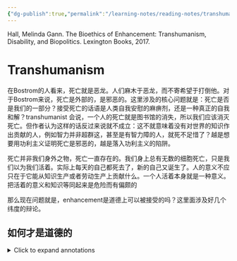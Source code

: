 ```yaml
---
{"dg-publish":true,"permalink":"/learning-notes/reading-notes/transhumanism/","title":"Transhumanism","tags":["reading-notes"],"created":"2023-12-31T10:45:11.964-05:00","updated":"2024-01-11T16:49:34.300-05:00"}
---
```



Hall, Melinda Gann. The Bioethics of Enhancement: Transhumanism, Disability, and Biopolitics. Lexington Books, 2017.

# Transhumanism

在Bostrom的人看来，死亡就是恶龙。人们麻木于恶龙，而不寄希望于打倒他。对于Bostrom来说，死亡是外部的，是邪恶的。这里涉及的核心问题就是：死亡是否是我们的一部分？接受死亡的话语是人类自我安慰的麻痹剂，还是一种真正的自我和解？transhumanist 会说，一个人的死亡就是图书馆的消失，所以我们应该消灭死亡。但作者认为这样的话反过来说就不成立：这不就意味着没有对世界的知识作出贡献的人，例如智力并非超群这，甚至是有智力障的人，就死不足惜了？越是想要用功利主义证明死亡是邪恶的，越是落入功利主义的陷阱。

死亡并非我们身外之物，死亡一直存在的。我们身上总有无数的细胞死亡，只是我们以为我们活着。实际上每天的自己都死去了，新的自己又诞生了。人的意义不应只在于它能从知识生产或者劳动生产上贡献什么。一个人活着本身就是一种意义。把活着的意义和知识等同起来是危险而有偏颇的

那么现在问题就是，enhancement是道德上可以被接受的吗？这里面涉及好几个纬度的辩论。

## 如何才是道德的




<details>
    <summary>Click to expand annotations</summary>

## Annotations  

(1/9/2024, 11:17:13 PM)

“The hero of Bostrom’s story is the one who finally hatches a plan to slay the dragon, which represents death, and succeeds. Bostrom advocates in the parable for the moral necessity of developing anti-aging technology” ([Hall, 2017, p. 1](zotero://select/library/items/8EKADAQX)) ([pdf](zotero://open-pdf/library/items/RQGII3WY?page=24&annotation=NY47AYJT)) 在Bostrom的人看来，死亡就是恶龙。人们麻木与恶龙，而不寄希望于打倒他。

~~“For Bostrom, death is not something fundamental to life or embodiment, but rather a threat which is utterly excessive and unjust.” ([Hall, 2017, p. 2](zotero://select/library/items/8EKADAQX)) ([pdf](zotero://open-pdf/library/items/RQGII3WY?page=25&annotation=GM2KI9X9)) 对于Bostrom来说，死亡是外部的，是邪恶的。这里涉及的核心问题就是：死亡是否是我们的一部分？接受死亡的话语是人类自我安慰的麻痹剂，还是一种真正的自我和解？~~

~~“From these perspectives, it appears that death is not a fixed part of life—life and death are detachable, and death is a foreign threat to life. Further, it seems, we can measure the value of human life by way of knowledge—individual human beings are valuable because they contribute knowledge to a global library.” ([Hall, 2017, p. 2](zotero://select/library/items/8EKADAQX)) ([pdf](zotero://open-pdf/library/items/RQGII3WY?page=25&annotation=2WC8VG72)) 如果把一个人的死亡比做图书馆的消失，那是不是可以说，没有对世界的知识作出贡献的人，就死不足惜呢？越是想要用功利主义证明死亡是邪恶的，越是落入功利主义的陷阱。~~

~~“Yet, death seems immanent to life—cell death occurs regularly in our bodies, and indeed we die even as we live” ([Hall, 2017, p. 2](zotero://select/library/items/8EKADAQX)) ([pdf](zotero://open-pdf/library/items/RQGII3WY?page=25&annotation=HSBIH9JB)) 然而死亡说一直存在的。我们身上总有无数的细胞死亡，只是我们以为我们活着。实际上每天的自己都死去了，新的自己又诞生了。~~

~~“the view that knowledge production is the reason human lives are valuable, or even the primary reason human lives are valuable, is at best a partial and misleading picture and, at worst, dangerous and deadly for those excluded. If one concedes that knowledge is what makes life valuable, this implies that persons whose knowledge is discounted or disqualified—people with intellectual disabilities, along with other vulnerable people around the globe—do not have lives worth living. Contesting this caricature of human life is part of the project of this book” ([Hall, 2017, p. 2](zotero://select/library/items/8EKADAQX)) ([pdf](zotero://open-pdf/library/items/RQGII3WY?page=25&annotation=I6B6IMUQ)) 人的意义不应只在于它能从知识生产或者劳动生产上贡献什么。一个人活着本身就是一种意义。把活着的意义和知识等同起来是危险而有偏颇的~~

~~“One cannot assume that enhancement is morally acceptable without, in effect, refusing to enter the debate before it begins” ([Hall, 2017, p. 3](zotero://select/library/items/8EKADAQX)) ([pdf](zotero://open-pdf/library/items/RQGII3WY?page=26&annotation=TCNU67HN))~~

“how can enhancement be morally evaluated?” ([Hall, 2017, p. 3](zotero://select/library/items/8EKADAQX)) ([pdf](zotero://open-pdf/library/items/RQGII3WY?page=26&annotation=6JBJI3DZ))

“Some philosophers use these two distinctions, between the authentic and the unauthentic and between therapy and enhancement, to maintain that only authentic or therapeutic enhancements are morally acceptable, thereby taking much of what proponents of enhancement mean when they use the word “enhancement” off the table. Others, like Harris, forego these distinctions to argue that all enhancements—globally—are not only morally acceptable but also morally obligatory” ([Hall, 2017, p. 3](zotero://select/library/items/8EKADAQX)) ([pdf](zotero://open-pdf/library/items/RQGII3WY?page=26&annotation=FVBJ4LTT)) 如果只有是否authentic，是否是therapeutic来衡量是站不住脚的，

“The moral motive for using technology to intervene in the natural lottery of life is for the sake of the goods that this will bring about . . . equality of opportunity may sometimes be one of these goods . . . saving lives or what is the same thing, postponing death, removing or preventing disability or disease or enhancing human functioning are the more obvious and usually the more pressing reasons. (2011, 147) This passage conflates “removing or preventing disability or disease” and “enhancing human functioning.” In practice, the distinction between positive and negative eugenics is just as misleading as other common divides. The commonplace view that disability is to be avoided, and to enhance means much the same thing as avoiding disability, means that a disability analysis of enhancement issues is necessary” ([Hall, 2017, p. 4](zotero://select/library/items/8EKADAQX)) ([pdf](zotero://open-pdf/library/items/RQGII3WY?page=27&annotation=X69K7CTT)) 把提高和优生等同，等于把disability直接等同于需要被消灭的东西

“If we focus on enhancement’s goals, rather than slippery distinctions, we can critically assess enhancement and avoid begging the moral question of enhancement (i.e. assuming that enhancement is good, full stop). The burden in the debate is thus shifted back to proponents of enhancement, who—as we shall discover—weave fantasies of health, ability, and the good life that are troublesome and exclusionary” ([Hall, 2017, p. 4](zotero://select/library/items/8EKADAQX)) ([pdf](zotero://open-pdf/library/items/RQGII3WY?page=27&annotation=NB7AL522)) 我们也需要从动机上去观察这种叙事——到底是谁在铸造关于健康、能力和更好的生活的神话

“it is worth noting that some more moderate philosophers play it too safe with regard to enhancement. They make proposals with which no one would disagree, such as being sure any proposed enhancement is accessible and effective and that harm to individuals is to be avoided at all costs. These qualifications do not get us any clearer on the special issues presented by the ethical question of enhancement—indeed, they sound like prescriptions for action for any public policy development, and they are subject to the same roadblocks” ([Hall, 2017, p. 5](zotero://select/library/items/8EKADAQX)) ([pdf](zotero://open-pdf/library/items/RQGII3WY?page=28&annotation=IFQTAH5G)) 只是说这些设施是免费的，fully accessible的，并不会变成一个免死金牌。它只是逃避了关于enhancement很本质的问题，而且是一个过于理想化的想象。

“Bioethicists discuss everything from the body-contouring effects of liposuction to scientific research aimed at discovering ways to counteract the aging process in cells. But, emerging technologies, including genetic screening and editing procedures such as CRISPR, capture center stage.2 Nootropic drugs (cognitive enhancers like modafinil), also receive high levels of attention (Battleday and Brem 2015). So, what is uniquely at stake in contemporary discussions is the acceptability of heritable medical interventions, with special attention to the mind” ([Hall, 2017, p. 5](zotero://select/library/items/8EKADAQX)) ([pdf](zotero://open-pdf/library/items/RQGII3WY?page=28&annotation=BRZETM9R)) 现代医学的很多技术都是用来对抗细胞和身体的老化和dysfunction的，但是最核心的辩论是在那些可以被遗传的改造上，例如CRISPR技术。

“those who are pro-enhancement. This group is typically referred to as “bio-libertarian” and overlaps significantly with thinkers who consider themselves transhumanists, or at least fellow travelers. Bio-conservatives and bio-libertarians are treated, by those both inside and outside of the debate, as if they were in deep disagreement” ([Hall, 2017, p. 5](zotero://select/library/items/8EKADAQX)) ([pdf](zotero://open-pdf/library/items/RQGII3WY?page=28&annotation=6LRV6JNC))

“Ramsey worried that we sought to produce a man-God hybrid by genetic means who would destroy “the sanctity of the individual” (146).” ([Hall, 2017, p. 6](zotero://select/library/items/8EKADAQX)) ([pdf](zotero://open-pdf/library/items/RQGII3WY?page=29&annotation=QB8YYNDZ)) 保守派的重要思想来源于一些神学的部分——我们是否会造出一个新的神出来

“thinkers like Jürgen Habermas and Michael Sandel enjoin us to protect the boundaries of human nature, along with human dignity, from interference and temptation. Tied to this are Sandel’s appeals, which echo Kass’s work, to human wisdom and appropriate humility. Resonating among bio-conservatives is a commonplace claim originally made by Ramsey: “Men ought not to play God before they learn to be men, and after they have learned to be men they will not play God” (1970, 137” ([Hall, 2017, p. 6](zotero://select/library/items/8EKADAQX)) ([pdf](zotero://open-pdf/library/items/RQGII3WY?page=29&annotation=MAYJ8FGR))

“The “playing God” objection is curious because it assumes that technology can give us such total control that we might as well call ourselves God. This is chimerical. But, more curious still is the fact that transhumanists also embrace a portrait of technology that implies God-like control, a move which mystifies and elevates technology (Bostrom 2003)” ([Hall, 2017, p. 6](zotero://select/library/items/8EKADAQX)) ([pdf](zotero://open-pdf/library/items/RQGII3WY?page=29&annotation=T7AHYZXZ)) 保守派和激进派都同意这种“科技造神”的想象

“Outsized belief in the power of technology over human life, as if it were a foreign invader, is shared by proponents and opponents of enhancement technologies alike” ([Hall, 2017, p. 6](zotero://select/library/items/8EKADAQX)) ([pdf](zotero://open-pdf/library/items/RQGII3WY?page=29&annotation=SFPVWAB6))

“Beyond the mystification and elevation of technology to a God-like role, otherwise-opposed bioethicists agree on the importance of authenticity, the uniqueness of human beings, and the importance of equal opportunity. This overlap is significant.3” ([Hall, 2017, p. 6](zotero://select/library/items/8EKADAQX)) ([pdf](zotero://open-pdf/library/items/RQGII3WY?page=29&annotation=2GVBGL9V)) 实际上保守派和激进派都会强调平等和人类的独特性，但是他们一个是靠拒绝改造实现，一个是靠人人都改造来实现。

“First, authenticity;” ([Hall, 2017, p. 6](zotero://select/library/items/8EKADAQX)) ([pdf](zotero://open-pdf/library/items/RQGII3WY?page=29&annotation=R4TJYRCG))

“Thinking back to Bostrom’s parable, consider that he poses death as an obstacle to loving human relationships. Death is an interruption which dissolves communities—so enhancement strategies which subvert death can enhance human communities and our authentic selves in turn” ([Hall, 2017, p. 7](zotero://select/library/items/8EKADAQX)) ([pdf](zotero://open-pdf/library/items/RQGII3WY?page=30&annotation=TX7MNBEW))

“Second, both sides of the debate claim that the human being is uniquely placed among the things in the natural world.” ([Hall, 2017, p. 7](zotero://select/library/items/8EKADAQX)) ([pdf](zotero://open-pdf/library/items/RQGII3WY?page=30&annotation=YMZQQ5LG))

“Yet Bostrom and transhumanist Anders Sandberg argue that paying attention to human wisdom (as the bio-conservative desires) requires taking enhancement seriously because humans are uniquely situated to draw lessons from history and evolution (Bostrom 2004; Bostrom and Sandberg 2011).” ([Hall, 2017, p. 7](zotero://select/library/items/8EKADAQX)) ([pdf](zotero://open-pdf/library/items/RQGII3WY?page=30&annotation=C8TDA6DG))

“Another touchstone in this debate is equality of opportunity, which is called upon to both justify and object to interventionist medical and technological enhancement strategies.” ([Hall, 2017, p. 7](zotero://select/library/items/8EKADAQX)) ([pdf](zotero://open-pdf/library/items/RQGII3WY?page=30&annotation=8MPK3BNP))

“They claim that the arena of justice is, in effect, a phenomenon of slow “colonization” of circumstances once left to chance (82–84). On this view, intervention is only ethically justified when we have control over (have colonized) circumstances, but that realm grows along with new technologies and scientific understanding. This is a technological imperative. That is, as technology becomes available that can be used to intervene upon the human body, one should use it. Buchanan et al. justify this imperative via the concept of equal opportunity” ([Hall, 2017, p. 7](zotero://select/library/items/8EKADAQX)) ([pdf](zotero://open-pdf/library/items/RQGII3WY?page=30&annotation=RYW4VIGZ))

“Peter Singer invokes equal opportunity to discuss possible negative effects of enhancement, specifically genetic interventions. He claims that genetic intervention would work against equal opportunity unless it is regulated (2011). This is because of its potential, in a global marketplace, to be used only by already-advantaged persons with ready access to wealth” ([Hall, 2017, p. 8](zotero://select/library/items/8EKADAQX)) ([pdf](zotero://open-pdf/library/items/RQGII3WY?page=31&annotation=AD7VKN84)) 一开始有钱的人自然是更容易获得这些access，就像万神殿里最开始能获得上传的都是富家子弟。

“some have argued that cloning is an affront to human dignity, because it inhibits a kind of right to be an individual. But, arguments of this kind elevate the importance of replicated DNA material to the level of identity.” ([Hall, 2017, p. 8](zotero://select/library/items/8EKADAQX)) ([pdf](zotero://open-pdf/library/items/RQGII3WY?page=31&annotation=F3CUXTDL)) DNA不等同于一个人的identity，但这个事情在Caspian 和Stephen的关系中就很有意思。Caspian虽然是Stephen的克隆，但是他的人生却和Stephen大相径庭。

“argue that cloning is a technological innovation of key importance for future change engages the body as a site of political problemsolving” ([Hall, 2017, p. 8](zotero://select/library/items/8EKADAQX)) ([pdf](zotero://open-pdf/library/items/RQGII3WY?page=31&annotation=UN3V94CK)) 把所有问题的希望寄托在克隆身上，似乎也是把身体看作一个可以轻松解决政治问题解决的场域。

“advocates of the use of cloning technology strictly separate reproduction via cloning from typical reproduction, which also signals a kind of misunderstanding—reproduction, as Derrida contends, is always a matter of repetition, and cloning will always involve novel elements (146–148).” ([Hall, 2017, p. 8](zotero://select/library/items/8EKADAQX)) ([pdf](zotero://open-pdf/library/items/RQGII3WY?page=31&annotation=HNPKZRBX)) 生育包含复制，而克隆也往往包含新生。

([Hall, 2017, p. 9](zotero://select/library/items/8EKADAQX)) 在克隆的讨论中基因决定论是兵家必争之地，也是很多对于克隆的反对者会提出的质疑。主要的分论点是以下几点：  
1\. 基因改造会限制人类的自由  
2\. 孩子不再是礼物而是产品  
3\. 才能和天赋不再是他本人应得的  
4\. 克隆人的独特性是被侵犯的  
然而上面的每一条都是对基因作用的夸大。

“This is because making public policy recommendations that would dedicate a vast sum of funds to create genetic enhancement technologies and make them available to the public at least approaches what Mianna Lotz refers to as “geneticism”—the privileging of genetic causes over other factors—if not a stronger variety of genetic determinism” ([Hall, 2017, p. 9](zotero://select/library/items/8EKADAQX)) ([pdf](zotero://open-pdf/library/items/RQGII3WY?page=32&annotation=8L8XQP2M)) 向政府提议把经费花在基因技术上，不管是多mild的建议，也是一种对基因决定论的支持。毕竟有这钱，为啥不花在基础建设上面？

“Genetic determinism has two inflections. The first reads as follows: if a trait is identified as genetically or biologically determined, it is unchangeable (or opportunities to alleviate it are significantly limited), and responsibility for the issue falls to the individual rather than political or social institutions (Haslam 2011, 819; Lewontin 1992, 23, 36–37; Nelkin and Lindee 1995, 16, 18, 93). Consider the case of allergies or genetic predispositions to certain sensitivities that would rule out a person working in certain environments. Rather than ensuring safe working conditions in a workplace, the employer has recourse to require a person to disclose any sensitivities and then can declare the worker not fit for the workplace (as opposed to the workplace being unfit for workers) (Nelkin and Lindee 1995, 161).” ([Hall, 2017, p. 9](zotero://select/library/items/8EKADAQX)) ([pdf](zotero://open-pdf/library/items/RQGII3WY?page=32&annotation=3RKHRZYB)) 基因决定论会首先认为基因是固化的，并在这个基础上认为个人的特质无法符合社会工厂的规范也是个人的原因，而非工作环境应该提供的合理便利。

“The second inflection suggests that if a trait is genetically determined it is changeable, but only through technology or genetic interventions (Nelkin and Lindee 1995, 101). In a genetic reduction, a genetic problem requires a genetic or technological—rather than a social or political—solution.” ([Hall, 2017, p. 9](zotero://select/library/items/8EKADAQX)) ([pdf](zotero://open-pdf/library/items/RQGII3WY?page=32&annotation=GTD5NDY4)) 基因决定论如果认为基因可以被后天改变，那么改变的手段也往往不是社会或者人为的认知，而是得通过科技手段。

“Transhumanists who work in the genetic mode render the body, taken as a bundle of genes, the primary site of human (and therefore, social and political) improvement while at the same time taking for granted that technological interventions on the body, especially genetic interventions, have the power to “enhance” (as Singer does, above). This disregards political and social responsibility for quality of life.” ([Hall, 2017, p. 10](zotero://select/library/items/8EKADAQX)) ([pdf](zotero://open-pdf/library/items/RQGII3WY?page=33&annotation=2XNEFXD5)) 过分依赖于科技来enhance人类，忽略了政治和社会对于提高人类生活质量的责任。  
毕竟科技的口号永远是： make the world a better place. 科技的这种中立属性以及它立竿见影的便利程度，可以让人忘却它背后的成本和代价。它干净的外壳和机械的构成背后的权力结构和劳工关系是可以被忽略的。

“diametrically opposed positions in bioethical debates over enhancement actually share fundamental presuppositions.” ([Hall, 2017, p. 10](zotero://select/library/items/8EKADAQX)) ([pdf](zotero://open-pdf/library/items/RQGII3WY?page=33&annotation=AMMZZPGH)) 保守派和激进派虽然看上去水火不容，但是实际上他们共享很多本质的前提，例如基因决定论、例如科技造神论等。大家忙于争吵这些前提下的延伸，却没有人质疑这些大前提是否是伪命题。

“Take the pressure to be tall and deliberation regarding the use and distribution of the human growth hormone to the end of tallness (see Daniel Brock and Eric Juengst in Parens 1998; Buchanan et al. 2000, 115–119). The example is usually posed as a problem among young boys. Use of this example to discuss possible enhancements obfuscates and trivializes the bodily stigma and pressure to conform felt by those whose bodies have been raced, sexed, and disabled.” ([Hall, 2017, p. 10](zotero://select/library/items/8EKADAQX)) ([pdf](zotero://open-pdf/library/items/RQGII3WY?page=33&annotation=NTMMJ4WN)) 不能简单地把身高和残障的问题做一个类比，因为这是在把残障和种族的体验trivialized成身高这样的面子问题。残障人和种族是在面对很现实的生存问题和系统性经济压迫。

“the motive to enhance is often characterized by many male bioethicists as an issue of competition, which is already obvious from worries over fair play” ([Hall, 2017, p. 10](zotero://select/library/items/8EKADAQX)) ([pdf](zotero://open-pdf/library/items/RQGII3WY?page=33&annotation=S94NXN6Y)) enhancement的问题也不仅仅是关于竞争的问题。

“What future do transhumanists hope to bring about through enhancement technologies?” ([Hall, 2017, p. 10](zotero://select/library/items/8EKADAQX)) ([pdf](zotero://open-pdf/library/items/RQGII3WY?page=33&annotation=PDGCUBLI))

“Instead of turning away from technology or indulging in “technophobia,” (the mistake of bio-luddites) transhumanists believe that new technologies in the fields of genetics, robotics, information, and nanotechnology—should be welcomed as potentially improving human life, although they are risky (ibid., see also Garreau 2005, 115; Rubin 2008, 137).” ([Hall, 2017, p. 11](zotero://select/library/items/8EKADAQX)) ([pdf](zotero://open-pdf/library/items/RQGII3WY?page=34&annotation=2JBDJT98)) 这是transhumanist的理念——拥抱技术作为一种可以重新定义和设计人类的工具。

“Transhumanist promote the investment of time and research into technology to improve cognition, anti-aging techniques, reproductive technology, and life suspension techniques such as cryogenics—all of which are cited by the Declaration—in order to understand both their risks and possibilities. Ultimately, what individuals stand to gain, according to transhumanists, is the “use of technology to extend their mental and physical (including reproductive) capacities and to improve their control over their own lives” (Bostrom 2005b, Appendix). In sum, the Declaration claims that transhumanists “seek personal growth beyond our current biological limitations”” ([Hall, 2017, p. 11](zotero://select/library/items/8EKADAQX)) ([pdf](zotero://open-pdf/library/items/RQGII3WY?page=34&annotation=E8E6SJXV)) Transhumanist的定义——他们都做些什么。

“Bostrom argues that science should be used to “achieve mastery over nature in order to improve the living conditions of human beings” (ibid., see also Rubin 2008, 137). In short, “rational humanism” is where transhumanism locates its heritage, adding only that the human is among those objects of nature to be conquered” ([Hall, 2017, p. 11](zotero://select/library/items/8EKADAQX)) ([pdf](zotero://open-pdf/library/items/RQGII3WY?page=34&annotation=PQRBPQIS)) Bostrom是transhumanism的代表人物，他有一种要征服自然的态度。

“the reshaping of the human being would be directed toward improvement in terms of capabilities,” ([Hall, 2017, p. 11](zotero://select/library/items/8EKADAQX)) ([pdf](zotero://open-pdf/library/items/RQGII3WY?page=34&annotation=Q7NQ6QFF)) transhumanism会着眼于最大化“可能性”和“能力范围”。capability不只是ability，还是capable，也就是你有资格可以做这个事情。

“Transhumanism’s hoped-for, reshaped human being is often referred to as the posthuman.” ([Hall, 2017, p. 11](zotero://select/library/items/8EKADAQX)) ([pdf](zotero://open-pdf/library/items/RQGII3WY?page=34&annotation=W9BG2TVQ)) 原来transhumanism的终极对象就是posthuman！我醉了！突然觉得后人类很有问题啊怎么那么多艺术家在搞后人类捏！美其名曰去人类中心主义，但transhumanism难道不是最人类中心的事情吗？

“Posthumans could be completely synthetic artificial intelligences, or they could be enhanced uploads . . . or they could be the result of making many smaller but cumulatively profound augmentations to a biological human” ([Hall, 2017, p. 11](zotero://select/library/items/8EKADAQX)) ([pdf](zotero://open-pdf/library/items/RQGII3WY?page=34&annotation=9DJ3W8S6)) 天呐，所以万神殿处理的其实就是后人类的事情。所有的UI都是后人类，AI也可以是后人类，CI也是后人类。

“To be posthuman, according to transhumanists, is to inhabit a state generally considered not only a departure from what are commonly considered human qualities but also radically better than, or transcendent of, humanity as we know it” ([Hall, 2017, p. 11](zotero://select/library/items/8EKADAQX)) ([pdf](zotero://open-pdf/library/items/RQGII3WY?page=34&annotation=6UF74LZG)) 成为后人类，基本上可以说是摒弃人类的身体。

“One may thus argue, along with Donna Haraway, that we are already posthuman. But, here I am concerned with investigating the transhumanist promotion of a specific, hoped-for, future posthuman, believed by transhumanists to be so increased in capacities that it would be difficult to assign the word “human” to this being.” ([Hall, 2017, p. 12](zotero://select/library/items/8EKADAQX)) ([pdf](zotero://open-pdf/library/items/RQGII3WY?page=35&annotation=I5JC9Y6L)) 并不是后人类就是绝对的需要地址的，而是一种统一化的想象是贫瘠而危险的。

“There are a variety of senses of posthumanism. Transhumanism’s sense of the posthuman is not the only contemporary meaning of the term, and distinguishing among various meanings of posthumanism will help illuminate transhumanism’s usage.” ([Hall, 2017, p. 12](zotero://select/library/items/8EKADAQX)) ([pdf](zotero://open-pdf/library/items/RQGII3WY?page=35&annotation=DJQQUZG7)) 哦，所以其实后人类不等同于transhuman，但是transhuman是后人类的一种。

“Transhumanism’s posthuman is not equivalent, for instance, to the concept of posthuman used in critical animal studies to challenge philosophical investments in or the moral relevance of traditional species boundaries.” ([Hall, 2017, p. 12](zotero://select/library/items/8EKADAQX)) ([pdf](zotero://open-pdf/library/items/RQGII3WY?page=35&annotation=RRBE8F37))

“Wolfe draws this line precisely because he recognizes the humanism that Bostrom identifies as the “roots” of transhumanism, a sense of “posthumanism [that] derives directly from ideals of human perfectibility, rationality, and agency” (Wolfe 2009, xiii). Wolfe uses his own posthumanist critique to target these ideals, and to show that the positive “aspirations” of humanism are “undercut by the philosophical and ethical frameworks used to conceptualise them” (xvi). Among these aspirations are better treatment of nonhuman animals and persons with disabilities that the confining “normative subjectivity” of humanism prevents (xvi–xvii). Wolfe compares posthumanism to transhumanism in this way: “posthumanism in my sense isn’t posthuman at all—in the sense of being ‘after’ our embodiment has been transcended—but is only posthumanist, in the sense that it opposes the fantasies of disembodiment and autonomy, inherited from humanism itself . . .” (xv). In contrast, Bostrom’s vision of the posthuman is a realization of the fantasies of disembodiment and autonomy and so supports, rather than questions, normative subjectivity.” ([Hall, 2017, p. 12](zotero://select/library/items/8EKADAQX)) ([pdf](zotero://open-pdf/library/items/RQGII3WY?page=35&annotation=X3PC97I4)) 对于Wolfe来说，后人类并不是关于摒弃肉身。他更相信“后人文”主义，也就是摒弃人类中心的视点。这样看来，transhumanism和posthuman其实是大相径庭的。一个是对于人类中文和去具身的高度实现，并且reinforce某种主流话语；另一个则是拥抱不同的生物和种族，拥抱多样性和去中心的叙事。

“the soul is the “prison of the body” (Foucault 1979, 30).” ([Hall, 2017, p. 13](zotero://select/library/items/8EKADAQX)) ([pdf](zotero://open-pdf/library/items/RQGII3WY?page=36&annotation=5WYGTVNU))

“Foucault theorized that evolving concepts of the human structure acceptance and rejection of particular bodies, and contribute to suspect normalization practices. Meanwhile, transhumanist thinking serves to further buttress notions of abnormality that are in turn used to exclude certain bodies from political and social privileges” ([Hall, 2017, p. 13](zotero://select/library/items/8EKADAQX)) ([pdf](zotero://open-pdf/library/items/RQGII3WY?page=36&annotation=VVYB4TJN)) transhumanism与福科背道而驰

“transhumanism is not identical with the ironic cyborg utopia first imagined by Donna Haraway in 1985” ([Hall, 2017, p. 13](zotero://select/library/items/8EKADAQX)) ([pdf](zotero://open-pdf/library/items/RQGII3WY?page=36&annotation=VSH8Z5D6))

“Wolfe identifies Haraway’s legacy as the “cyborg” strand of posthumanism and claims that although transhumanism takes cues from her work, it does not much resemble the spirit of Haraway’s attempted intervention (2009, xiii). Transhumanism looks forward to a time when posthumans arrive, but Haraway’s work argues that distinctions which uphold the figure of the human as autonomous, whole, and rational are already broken down and inapplicable.4” ([Hall, 2017, p. 13](zotero://select/library/items/8EKADAQX)) ([pdf](zotero://open-pdf/library/items/RQGII3WY?page=36&annotation=4W7D5X7G)) donna haraway想象的后人类和transhumanism想象的后人类不一样，trans humanist, imagine post human as a God to come, like Stephen Holstrom, yet Harraway believes that this kind of distinction between Posthuman and human has already been dissolved.

“He lays out the case for posthumanism in the transhumanist sense of having “vastly greater capacities than present human beings have,” and marks nature as a work-in-progress (619). He denies that transhumanism entails technological optimism; he takes risk seriously and knows that technology can be misused. Bostrom has referred to this kind of optimism as the “Panglossian view,” which he uses to refer to the mistaken idea that progress will reliably continue apace as it has in the past (2004” ([Hall, 2017, p. 13](zotero://select/library/items/8EKADAQX)) ([pdf](zotero://open-pdf/library/items/RQGII3WY?page=36&annotation=IQF9T439)) Although Bol Strom believes that post human is going to be much more powerful than us, he does not acknowledge the trans humanism is technological optimism.

“He desires the ability to protect ourselves from disease, shape our bodies freely, and the freedom offered by copying a version of our brain in silicon (621).6” ([Hall, 2017, p. 14](zotero://select/library/items/8EKADAQX)) ([pdf](zotero://open-pdf/library/items/RQGII3WY?page=37&annotation=7DZCUEZP))

“With regard to mood and energy, he cites the widely held view that “we often fail to feel as happy as we like” (ibid.). The fact that we do not always feel the best possible sensations, or feel as happy as we are in our best moments, is a problem for Bostrom on par with existential risk and death. Unfortunately, most of us are not good at recognizing these issues as problems (2005d). Finally, he claims that we have limited willpower to break habits (2009, 622).” ([Hall, 2017, p. 14](zotero://select/library/items/8EKADAQX)) ([pdf](zotero://open-pdf/library/items/RQGII3WY?page=37&annotation=9NHU38G3))

“For him, we can begin to value posthuman existence even from a limited capacity to understand it and on the basis of currently held values (ibid.). This implies that we need not choose the posthuman over human life, but some of our ideals are currently not accessible to us. Therefore, transhumanism, in its pursuit of the posthuman, would allow us to “explore hitherto inaccessible realms of value” (623)” ([Hall, 2017, p. 15](zotero://select/library/items/8EKADAQX)) ([pdf](zotero://open-pdf/library/items/RQGII3WY?page=38&annotation=6JTFAI8Z)) 后人类代表一种未知的mw hc

“in order to engage technological means to explore the posthuman realm, he sets out several objectives for policy that he sees as “basic conditions” for transhumanist goals (ibid.). These include, as a non-negotiable requirement, global security, including the avoidance of existential risk.” ([Hall, 2017, p. 15](zotero://select/library/items/8EKADAQX)) ([pdf](zotero://open-pdf/library/items/RQGII3WY?page=38&annotation=TWMSKMKI))

“he believes it would be “sub-optimal” if wide access to exploration of the posthuman were not possible.” ([Hall, 2017, p. 15](zotero://select/library/items/8EKADAQX)) ([pdf](zotero://open-pdf/library/items/RQGII3WY?page=38&annotation=ICA4YDIM)) 这措辞真是笑死我了sub-optimal!

“For him, limitations to bodily modification based on another person’s disgust “would not normally be a legitimate ground for coercive interference,” and “centrally planned efforts” for making better people are wrong (2009, 624). We should promote democracy the world over in order to aid in responsible decision-making with regard to technology. We cannot rely on “our old habits and beliefs” to make “wise choices” and should further take advantage of the insights of artificial intelligence as it surpasses human intelligence (ibid.). Additionally, transhumanists value the well-being of all sentient life, which deserves our consideration as we pursue posthumanism (a concern that becomes all the more urgent, Bostrom implies, if we are successful). Finally, Bostrom emphasizes that we must save lives, as that is of primary moral value; this includes working against involuntary death and aging. For him, as we learned at the outset of this chapter, antiaging medicine is of primary importance and cryonic suspension should be made available (ibid.)” ([Hall, 2017, p. 15](zotero://select/library/items/8EKADAQX)) ([pdf](zotero://open-pdf/library/items/RQGII3WY?page=38&annotation=AJLAN24B)) 很有趣。Bostrom就像一个满口仁义道德的大反派。虽然他们做的事情无疑会将世界推入一更更加卷的漩涡，但是他仍然会高喊民主自由的口号，倡导不要依赖旧有的习惯。but the old habit he is talking about is probably

“ultimately, Bostrom does not believe that these bad outcomes will come about as a result of the transhumanist pursuit of posthumanity: such dystopian scenarios are speculations. There is no firm ground for believing that the alleged consequences would actually happen. What relevant evidence we have, for instance regarding the treatment of children who have been conceived through the use of in vitro fertilization or embryo screening, suggests that the pessimistic prognosis is alarmist. Parents will in fact love and respect their children even when artificial means and conscious choice play a part in procreation. (2012, 108–109)” ([Hall, 2017, p. 16](zotero://select/library/items/8EKADAQX)) ([pdf](zotero://open-pdf/library/items/RQGII3WY?page=39&annotation=83MZDVZY)) 感觉这个老哥对人性有一种异常的乐观……真的不怪保守派有点alarmist，因为人真的什么都可以赶出来的啊！

“He further claims that it is possible that parents will find it easier to love children who are happy and healthy, and people with disabilities will be better off. For him, good consequences and bad are both possible, but the “potential gains are enormous . . . healthier, wittier, happier people may be able to reach new levels culturally”” ([Hall, 2017, p. 16](zotero://select/library/items/8EKADAQX)) ([pdf](zotero://open-pdf/library/items/RQGII3WY?page=39&annotation=SLVLFMZG)) 虽然这个老哥嘴上说得好听，但是实际上他还是想着人种清洗那一套！只要健全健康就会快乐，残障人可以顺便收益。实际上他还是有一套内在的“什么样的人生是更加值得过的”。

“He acknowledges, however, that the libertarian approach has drawbacks; specifically, children have important interests that must be considered. But, current measures to protect children can be extended to deal with genetic enhancement technologies and other emerging technologies. He focuses again on risk and opportunities, arguing that “we ought to outlaw genetic modifications that are intended to damage the child or limit its opportunities in life, or that are judged to be too risky” (ibid.)” ([Hall, 2017, p. 16](zotero://select/library/items/8EKADAQX)) ([pdf](zotero://open-pdf/library/items/RQGII3WY?page=39&annotation=MNIMUWLX)) 如果说他认为会限制孩子成长的modification就是糟糕的话，那他一定会觉得想要聋人小孩的父母是不可饶恕的。

“Bostrom does not want to encourage positional advantage enhancements (like height).7 Encouraged enhancements should have both significant intrinsic benefits and positive social externalities (like health) (111). Most cases are mixed, like memory and intellect, and in these cases we should weigh the externalities. If the positive externalities are high, we should encourage and subsidize this type of enhancement (depending on the political climate” ([Hall, 2017, p. 16](zotero://select/library/items/8EKADAQX)) ([pdf](zotero://open-pdf/library/items/RQGII3WY?page=39&annotation=V6AU83ZF)) 老哥的愿景很理想，但是事实上人类的欲望就是会不断滑坡的吧。人会希望更多更好，要更强的记忆里，更聪明，更高更快更强……基础总是在一步步拔高的，看看中国的教育就可以看得出来了，以前的孩子多好养活啊。

“Bostrom is thinking of cases in which inequalities are based on merit, have social benefit, or are the result of foolish decision-making (112). Bad inequality can meanwhile be counteracted with social policies like subsidies or free services; we might also consider mandating net-positive genetic enhancements that would counteract the inequality that arises from free choice (113). But, this may not be necessary; it is very possible that instead of increasing inequality, “the lot of the genetically worst-off is radically improved”” ([Hall, 2017, p. 17](zotero://select/library/items/8EKADAQX)) ([pdf](zotero://open-pdf/library/items/RQGII3WY?page=40&annotation=Y8F9FI95)) what's genetically worst-off? disability吗

“Overall, Bostrom believes a future of increased happiness is possible if only we were to invest in enhancement technologies—not only a future of new pleasure, but also an increasingly moral and politically just future (Bostrom 2008).” ([Hall, 2017, p. 17](zotero://select/library/items/8EKADAQX)) ([pdf](zotero://open-pdf/library/items/RQGII3WY?page=40&annotation=5TI64VIC))

“It seems that for transhumanists, only two reactions to technology—that is, passivity and activity—are possible. They trade in one false dilemma, that between techno-optimism and techno-pessimism, for another” ([Hall, 2017, p. 18](zotero://select/library/items/8EKADAQX)) ([pdf](zotero://open-pdf/library/items/RQGII3WY?page=41&annotation=RRI2G4H9))

“Passivity represents ignoring possible control over one’s future. From this perspective, it seems that being subject to chance is anti-human (insofar as to be human is to engage proactively with change), anti-happiness, and anti-progressive.” ([Hall, 2017, p. 18](zotero://select/library/items/8EKADAQX)) ([pdf](zotero://open-pdf/library/items/RQGII3WY?page=41&annotation=WS25CJ2D))

“characterizing worries about radical enhancement as a refusal to alleviate suffering closes off conversation prematurely; there are, as we shall see, good reasons to worry about enhancement strategies that do not involve the rejection of emerging technologies as such and have little to do with charges of bioconservatism.” ([Hall, 2017, p. 18](zotero://select/library/items/8EKADAQX)) ([pdf](zotero://open-pdf/library/items/RQGII3WY?page=41&annotation=K8KGV5YI)) 担心科技不代表就要放弃科技。这不是一个用与不用的问题，而是一个态度问题和侧重点问题。是一个叙事的问题——毕竟bio conservative和bio activist实际上是就同一个故事的前提讲出了不同的故事。

“those marked as disabled are subject to systematic exclusions on the basis of that marking, not on the basis of fundamental features of their biology that can be overcome via technology” ([Hall, 2017, p. 29](zotero://select/library/items/8EKADAQX)) ([pdf](zotero://open-pdf/library/items/RQGII3WY?page=52&annotation=AUZGJGDW))

“While disability communities are sometimes treated as political minorities, like other groups that have sought civil rights and equal treatment, it is important to avoid the ways that a pervasive “minority model” might contribute to the marginalization of persons with disabilities and positions them as a competing group that participates in policing the border between disability and ability” ([Hall, 2017, p. 29](zotero://select/library/items/8EKADAQX)) ([pdf](zotero://open-pdf/library/items/RQGII3WY?page=52&annotation=T35E5SCV)) 虽然残障人是也是一个政治群体，但是不能把它们和所有的少数群体政治混为一谈

“Power, then, is not a simple matter of a dyadic relationship between two persons, A and B, in which A is powerful and B, because she is influenced by A, experiences domination. For Foucault, power is a matter of networks of subjects and objects, is non-agential, and has both “negative” (what one might call constraining) and “positive” effects (what one might call self-expression). We build and engage our subjectivity in and through power. Specifically, as I have argued, bioethics discourse is embedded in a power regime that Foucault refers to as biopolitical” ([Hall, 2017, p. 30](zotero://select/library/items/8EKADAQX)) ([pdf](zotero://open-pdf/library/items/RQGII3WY?page=53&annotation=QWVPVVL8)) 权力不只是一个人比另一个人强——它是一张网。权力对每个人都有限制，也有提供自我表达的空间。作者的论述和福柯的权力意志很有关系。

“If we follow Foucault’s shift to discourses and institutions, we can begin to understand how people are regulated, disciplined, and produced by social forces” ([Hall, 2017, p. 30](zotero://select/library/items/8EKADAQX)) ([pdf](zotero://open-pdf/library/items/RQGII3WY?page=53&annotation=H3DXM766)) 沿着福科的关于话语和机构的讨论，我们就能发现人的身份是如何被一点一点塑造出来的

“Public executions are an early political technology, now superseded. In contrast, through surveillance—a key ingredient of biopower—everyone is given a place. All subjects are conditioned as either normal or abnormal, and slotted into various fractured spaces, including hospitals, prisons, nursing homes, and in exile.” ([Hall, 2017, p. 31](zotero://select/library/items/8EKADAQX)) ([pdf](zotero://open-pdf/library/items/RQGII3WY?page=54&annotation=38F9U5EH))

“modern systems of control combine the strategy of containing the plague with the strategy of excluding the leper” ([Hall, 2017, p. 31](zotero://select/library/items/8EKADAQX)) ([pdf](zotero://open-pdf/library/items/RQGII3WY?page=54&annotation=2NJPIMCC)) 疫情就是一场混乱和区隔的终极使用。首先人为地延长混乱，其次使用隔离区分出你我。

“Psychiatric experts are asked to be witnesses with regard to the criminal’s tendencies, providing a criminal prehistory in which characteristics are naturalized and made punishable: “After all, if he has stolen, it is basically because he is a thief” (2003a, 16).1 In this way, the abnormal subject takes root.” ([Hall, 2017, p. 31](zotero://select/library/items/8EKADAQX)) ([pdf](zotero://open-pdf/library/items/RQGII3WY?page=54&annotation=87WYGMUV)) 精神病专家在法庭里的职责感觉有点竖靶子射击的感觉。为了能够定罪找出ta人格里可以被定罪的事情。

“Disability is historically, materially, and discursively connected to the idea of abnormality, and the idea of the disabled subject—which individual persons engage and reject, build upon and critique—is produced, not born.” ([Hall, 2017, p. 31](zotero://select/library/items/8EKADAQX)) ([pdf](zotero://open-pdf/library/items/RQGII3WY?page=54&annotation=272ADD4E))

“Davis argues that harm results when disabilities are genetically chosen by parents; specifically, a future harm of narrowed possibilities, a closing-off of the so-called right to an open future (2010, 59–60; 1997, 14). But, she also seems to peg harm as an endemic element of her definition of disability, especially when she talks about her primary case study: deafness. For instance, as a response to the Deaf community’s self-identification as a cultural minority, Davis writes: “On the other side of the argument is the evidence that deafness is a very serious disability. Deaf people have incomes thirty to forty percent below the national average. The state of education for the deaf is unacceptable by anyone’s standards; the typical deaf student graduates from high school unable to read a newspaper” (1997, 12–13). But, how are these statistics evidence of disability?” ([Hall, 2017, p. 32](zotero://select/library/items/8EKADAQX)) ([pdf](zotero://open-pdf/library/items/RQGII3WY?page=55&annotation=UZEP6Z5T)) Dena Davis认为选择让孩子出生为残疾是不道德的，因为残疾就是残疾，残疾人穷、受教育程度不高。然而，这不是某种因果倒置吗？就是首先因为残障被歧视，被歧视到要从出生开始就被抹杀，所以才有着一系列的问题啊。用这一系列的现象反过来谴责受害者，这并不是一个合理的解释。

“the low-income status or imprisonment rates of racial and ethnic minorities—these numbers are evidence of prejudice, not direct results of features such as the color of one’s skin, one’s lineage, or one’s birthplace.” ([Hall, 2017, p. 32](zotero://select/library/items/8EKADAQX)) ([pdf](zotero://open-pdf/library/items/RQGII3WY?page=55&annotation=4VGHDIRR)) 虽然很多低收入群体入狱程度很高，但这只是偏见的佐证，不能证明低收入“代表”这些特质。

“Davis is opposing “cultural minority” with “disability”—she assumes that the two concepts cannot overlap, without interrogating them.” ([Hall, 2017, p. 32](zotero://select/library/items/8EKADAQX)) ([pdf](zotero://open-pdf/library/items/RQGII3WY?page=55&annotation=AXCNE2IF))

““Ethically, we would certainly include destroying someone’s hearing as being a ‘harm’; legally, one would undoubtedly receive compensation if one were rendered deaf due to someone else’s negligence. Many deaf people, however, have recently been arguing that deafness is not a disability at all, but a linguistic and cultural identity” (2010, 65, emphasis mine, cf. Lane 2010). So, if deafness is not a disability for the Deaf community, Davis seems to be saying, they would not consider it harmfultherefore, disability and harm are employed here as one and the same thing.” ([Hall, 2017, p. 32](zotero://select/library/items/8EKADAQX)) ([pdf](zotero://open-pdf/library/items/RQGII3WY?page=55&annotation=BE3JKHJN)) Davis有很奇怪的推论——因为我们普通人认为致人耳聋是一种伤害，而聋人的观念冲击了伤害的定义，所以他们是有问题的。但这似乎就是在为了强行维持一种normality对于伤害的定义，一种“正常人”的权威。

“Here, Davis opposes the concepts of “oppressed minority” and “disabled group” as if it were impossible for one collective to be both at the same time. This is another slippage: if Davis believes these two ways of describing a group are mutually exclusive, she fails to make her reasons explicit.” ([Hall, 2017, p. 33](zotero://select/library/items/8EKADAQX)) ([pdf](zotero://open-pdf/library/items/RQGII3WY?page=56&annotation=EYCK38EH)) Dena认为一个群体要么得是disabled group，要么得是oppressed minority, 然而难道diabled group 和oppressed minority吗？

“it is important to note that Davis is correct when she asserts that “many deaf people, however, have recently been arguing that deafness is a not a disability at all, but a linguistic and cultural identity” (2010, 65). In other words, at least some deaf persons, who identify as part of the Deaf community, reject the label of disability. The questions we are left with include: what is disability? Is it embodied “harm?” Does it make protest impossible? If disability culture exists, does that make it necessary to shed the label of “disability,” as some in the Deaf community and Davis seem to believe? Why does identifying as “disabled” seem to eclipse and delimit other identities which a person might take up?” ([Hall, 2017, p. 33](zotero://select/library/items/8EKADAQX)) ([pdf](zotero://open-pdf/library/items/RQGII3WY?page=56&annotation=GZ5DKHYH)) 确实有很多聋人不认为自己是disability，那么当我们从这一个群体推广到其他的残障群体的时候，问题就来了：是不是其他的残障群体也应该摒弃这种“伤残”的label？摒弃这一层含义对残障群体的反抗是有益的吗？  
我其实觉得残障作为一个有这么多spectrum的群体，也很难一概而论的。因为慢性病、长期疼痛也是残障的诱因一种，着不是一种每个人都可以笑着说这不是事儿的事情。

“For many in the disability rights community, “discrimination results when people in one group fail to imagine that people in some ‘other’ group lead lives as rich and complex as their own”” ([Hall, 2017, p. 33](zotero://select/library/items/8EKADAQX)) ([pdf](zotero://open-pdf/library/items/RQGII3WY?page=56&annotation=GAUI4CMX)) 当你觉得其他的群体没有像你一样“丰富而美满”的生活的时候，你就在认为他们是disability了

“William J. Peace has argued that the current euthanasia debate, which tends to assume that death is preferable to living a life with disability, expresses this failure of the imagination (2012). Surely, however, as Peace also argues, dismal institutional failures and a lack of social responsiveness are also to blame and can be the ultimate sources for imaginative failures” ([Hall, 2017, p. 33](zotero://select/library/items/8EKADAQX)) ([pdf](zotero://open-pdf/library/items/RQGII3WY?page=56&annotation=AQ3AJF7K)) 人们认为如果残疾了可能生不如死，体现了人们对于其他人生活想象的贫瘠，“令人沮丧的制度失灵和缺乏社会响应能力也是罪魁祸首，可能是想象力失灵 的最终根源”。  
当人们对于社会的改变失去信心，同时当一个人的生活被其他人的标准所左右，人

“illness and limitations connected to disabilities makes politically ironic “reversal” moves open to other groups, like people of color, much harder to accomplish. Disability theorist Irving Zola writes of the problem: “Could [disability activists] yell, ‘Long live cancer’ ‘Up with multiple sclerosis’ ‘I’m glad I had polio!’ ‘Don’t you wish you were blind?’”” ([Hall, 2017, p. 33](zotero://select/library/items/8EKADAQX)) ([pdf](zotero://open-pdf/library/items/RQGII3WY?page=56&annotation=YRK586EI)) 因为残障和疾病深深地挂钩，而疾病是一个不可逆转的否定形象，所以这就让残障权益运动举步维艰。

“A person may be integrated with family or friends who may not and likely do not share their disability, and so, writes Zola, “they are socialized into the world of the ‘normal’ with all its values, prejudices and vocabulary” (1993, 167). This particular kind of isolation is largely unique to the case of disability” ([Hall, 2017, p. 33](zotero://select/library/items/8EKADAQX)) ([pdf](zotero://open-pdf/library/items/RQGII3WY?page=56&annotation=KDNQISYG)) 因为残障人很有可能在一个完全废残障的，健全主义主导的社会里成长起来，ta的思维也完全有可能是一种健全主义的思维。这是一种isolation， 这种isolation让残障人的团结变得困难，因为即便有的残障人会呼吁团结，但是其他残障人可能思维依旧是健全主义思维的。

“Further, isolation goes beyond these issues to systematized social practices of isolation like “special” (usually segregated) education, warehousing in nursing homes (even for children), and sheltered workshops which are legally permitted to pay persons with disabilities subminimum wage.” ([Hall, 2017, p. 34](zotero://select/library/items/8EKADAQX)) ([pdf](zotero://open-pdf/library/items/RQGII3WY?page=57&annotation=8VKP2RLT)) 特殊教育、儿童特殊教育和庇护工场也是在一种慈善和法制的情况下给残障人比较低的待遇了。

“The very act of creating or discursively supporting spectrums and taxonomies shapes the contours of disability, creating gradations of stigma and a variety of political and social responses.” ([Hall, 2017, p. 34](zotero://select/library/items/8EKADAQX)) ([pdf](zotero://open-pdf/library/items/RQGII3WY?page=57&annotation=J4MHMIGU)) 如果说只是把残障简单地归因于生理因素，那么很多东西都可以逐渐归为残障

“Paralysis of the legs (perhaps resulting from polio or spina bifida) is the impairment; the inability to walk is the disability; but it is “the social consequences of that disability—the refusal of employers to hire a disabled person” ([Hall, 2017, p. 34](zotero://select/library/items/8EKADAQX)) ([pdf](zotero://open-pdf/library/items/RQGII3WY?page=57&annotation=U5BYPZAV))

“Taking the social model’s interpretation of disability as a basis, it primarily focuses on the attainment of civil rights (Dell Orto and Marinelli, 1995). But, unlike the social model, it seeks to neutralize the perceived negativity of impairment. This is accomplished, for instance, by claiming that wheelchair use is variation rather than limitation, and calling into question the normalcy of walking as a mode of mobility.” ([Hall, 2017, p. 44](zotero://select/library/items/8EKADAQX)) ([pdf](zotero://open-pdf/library/items/RQGII3WY?page=67&annotation=3NCBQISY)) 少数模式是认为残障根本就不是障碍，二是一种选择，一种多样性的选择。  
这个感觉也可以be problematic，

“it is unclear why the label of disability or disability as an identity and minority claims related to culture must oppose one another—it seems that in order to make a “minority” claim, some believe that a “disability” identity must be shed or shifted elsewhere.” ([Hall, 2017, p. 44](zotero://select/library/items/8EKADAQX)) ([pdf](zotero://open-pdf/library/items/RQGII3WY?page=67&annotation=NEVDZNRI)) 但这种少数群体模式一定会和其他模式互相排斥吗？有的人会觉得为了让少数模式work，必须把“disability”的身份给挪掉。

“Because funds available to persons with disabilities are limited and often far too low, part of “personal assistance activism” will be the attempt to keep payments for care work as low as possible in order to manage one’s budget. In other words, minority politics advocacy around “direct funding” pits persons with disabilities against care workers in a struggle over scarce resources. It places those with disabilities in a position of power over those workers who provide their care because little to no oversight is built in to the system (Kelly 2010). Paying higher amounts for care work means that those who need the care have less money in their already severely limited bank accounts.” ([Hall, 2017, p. 45](zotero://select/library/items/8EKADAQX)) ([pdf](zotero://open-pdf/library/items/RQGII3WY?page=68&annotation=77HWQ4JV)) 在有限的funding资源下，care taker和残障人变成了敌人。  
感觉funding的有限永远是头顶上一把利剑……

“Christine Kelly argues that models for advocacy must shift and expand: “Advocacy around direct funding must expand in ways that understand personal assistance as ‘disabled work,’ that is, work that is inherently devalued in our society, just as disabled bodies are” (2010).” ([Hall, 2017, p. 45](zotero://select/library/items/8EKADAQX)) ([pdf](zotero://open-pdf/library/items/RQGII3WY?page=68&annotation=WD9B6P3H)) 帮助残障人的工作也是一种"disabled work"，是传统意义上被社会贬低的工作。

“Kelly here echoes theorist Rosemarie Garland-Thomson’s call to consider “disability” a “pervasive cultural category” (2001, 18). Garland-Thomson argues that disability should “be recognized as structuring a wide range of thought, language, and perception that might not be explicitly articulated as ‘disability’” (1997). This is a “universalizing rather than minoritizing” move that insists on bridging the binary between disability and ability in a celebration of difference” ([Hall, 2017, p. 45](zotero://select/library/items/8EKADAQX)) ([pdf](zotero://open-pdf/library/items/RQGII3WY?page=68&annotation=ZSJH5DHL)) Christine Kelly 提倡一种基于Rosemarie Garland-Thomson的广义文化模型，就是把残障作为一种文化模式，一种认知模式来看待，而不只是一种身份认同。这样的方式其实把残障的定义扩展了。

“Win contrast, when “disability” is taken up in the context of identity politics that pits one “minority” (marginalized) group against another, opposing lives and labors are devalued and obscured.” ([Hall, 2017, p. 45](zotero://select/library/items/8EKADAQX)) ([pdf](zotero://open-pdf/library/items/RQGII3WY?page=68&annotation=YF87C2LJ)) 当残障被当作一种少数群体的时候，它势必也会挤压其他同类人和劳工的visibility。

“involves disability rights advocates directly in the management of their own disability “identity” and the work of policing the border between disability and ability. Seeing “disability” as another minority community pits this group against others in a struggle for rights and access, and further minoritizes and marginalizes persons with disabilities, emphasizing deviance from a norm. In an essay written from a Foucauldian point of view, Helen Liggett notes that “the minority group approach is double-edged because it means enlarging the discursive practices which participate in the constitution of disability . . . in order to participate in their own management disabled people have had to participate as disabled”” ([Hall, 2017, p. 46](zotero://select/library/items/8EKADAQX)) ([pdf](zotero://open-pdf/library/items/RQGII3WY?page=69&annotation=UZSVMTYZ)) 残障作为少数群体是一把双刃剑——它虽然带来了有力的身份认同，但是同时也会进一步固化自己的身份以及

“The cultural model, exemplified by the work of Sharon Snyder and David Mitchell, seeks “locations” (contextualized constructions) of disability and deviance. It responds critically to the false choice of either the social world or the body as an explanatory mechanism. On the one hand, it claims that we can investigate the context and construction of disability without assuming that these contexts and constructions are merely or only tragic or negative—that is, the idea that disability marks “discriminatory encounters”” ([Hall, 2017, p. 46](zotero://select/library/items/8EKADAQX)) ([pdf](zotero://open-pdf/library/items/RQGII3WY?page=69&annotation=FHKA2J43))

“the cultural model attempts to understand locations of disability as complex interplays between both embodiment and the social world, and so does not want to exclude individual (negative) experiences of stereotyping and problematic models like the medical model from an understanding of the way that individuals have built their identities” ([Hall, 2017, p. 46](zotero://select/library/items/8EKADAQX)) ([pdf](zotero://open-pdf/library/items/RQGII3WY?page=69&annotation=3F3VGI69)) 文化模式不会单纯为了反抗而否定有问题的模式对个人的影响。

“This means that the cultural model does not assume that disability is negative, but it can readily incorporate the workings of stigma and prejudice where they occur into an understanding of what disabilities, and disability identities, involve in a variety of contexts.” ([Hall, 2017, p. 46](zotero://select/library/items/8EKADAQX)) ([pdf](zotero://open-pdf/library/items/RQGII3WY?page=69&annotation=YWVBFGJN)) 文化模式不卑不亢，不会认为残障就是糟糕的。

“In other words, the very desire transhumanists, bioethics literature, and biomedical contexts express to eliminate risk paradoxically produces and assigns risk to particular persons.” ([Hall, 2017, p. 119](zotero://select/library/items/8EKADAQX)) ([pdf](zotero://open-pdf/library/items/RQGII3WY?page=142&annotation=VAA6SC5N)) transhumanism want to eliminate risk, which is using eliminating other people and community as sacrifice. They are saying disability = risk

“envisioning a utopia without risk creates risky techniques that literally kill and victimize particular persons.” ([Hall, 2017, p. 119](zotero://select/library/items/8EKADAQX)) ([pdf](zotero://open-pdf/library/items/RQGII3WY?page=142&annotation=8GA83596)) 这句话说得太好了，想要建造一个没有risk的世界，实际上就是在区分哪样的人是“有risk” 的人

“In the milieu of genetic counseling, parents are asked to express their subjectivity as risk managers and particular populations become managed populations, marked in the womb as the bearers of contagious risk.” ([Hall, 2017, p. 119](zotero://select/library/items/8EKADAQX)) ([pdf](zotero://open-pdf/library/items/RQGII3WY?page=142&annotation=U3ZW9SIA))

“Bioethics literature more largely is riddled with suggestions regarding the characteristics of the responsible medical subject. This responsible subject is a choice-maker, risk-averse and thoughtful, who plans for contingencies and successfully wields the power of attorney and pen” ([Hall, 2017, p. 119](zotero://select/library/items/8EKADAQX)) ([pdf](zotero://open-pdf/library/items/RQGII3WY?page=142&annotation=KS2EEJIK)) 生物伦理学中的医疗主题是一个理想化的主题——他们非常理性，非常会做选择，会规避风险，而且非常善用各种法律手段。但这种人在世界上可以说是不可能的存在的，因为人就是懒而且粗心而且不理性的。

([Hall, 2017, p. 119](zotero://select/library/items/8EKADAQX)) 因为我们想象的医疗合同里的主体对象都是如此完美的人类，而大多数人做不到，于是我们就开始使用各种合约来规避个人的风险。我们的合约是不会管我们未来反悔与否，也不管我们未来是处在什么样的处境下。结果就是，我们本人也被迫需要想象我们在未来是怎样思考和行动的。

“Meanwhile, when we decide to reproduce, we are urged to meet with genetic counselors and discuss the likely attributes and quality of life of our progeny so that we can make “informed decisions” regarding how, when, and who to reproduce. Again, these processes are posed as risk assessment and parents are urged to be choice-makers even prior to the initiation of pregnancy. Parents are urged to create the best child possible, which most often means choosing not to produce other children whose embodiment is conceptually connected with risk and vulnerability.” ([Hall, 2017, p. 120](zotero://select/library/items/8EKADAQX)) ([pdf](zotero://open-pdf/library/items/RQGII3WY?page=143&annotation=EZ6DCHKZ)) 父母被期待给孩子提供最好的条件，而“没有能力承担风险”的家长则被认为不适合生育，或者不完美的小孩被视为不太适合降生。

“In bioethics discourse, the responsible medical subject is the normal subject who chooses against risk. This normal subject is set up against the risky embodiment of others; these others are viewed as “abnormal” insofar as they are subject to chance and are seen as threats to the entire community” ([Hall, 2017, p. 120](zotero://select/library/items/8EKADAQX)) ([pdf](zotero://open-pdf/library/items/RQGII3WY?page=143&annotation=ZTXTIRJC)) 在生物医学伦理的角度上来说，选择对抗风险，例如明知道小孩有残疾，还是把它生下来的人，是奇怪的。他们确实是“负有责任”的个体，但也是有危险性的。跟随而来的则是社会的介入——监管、排斥、风险控制……身体、人口和国家变成了这些操作的舞台。

“I can now name a central feature of utopian, enhanced futures: a chosen subject, selected because it is not marked by disability and so is thought to be impervious to chance. In the general case, utopian thinking obscures the present state of affairs by wishing fervently for a non-existing state of affairs, a non-place. Transhumanist utopian thinking focuses on a subject that is not real, a fantastic subject; that is, a techno-liberal subject that experiences proliferating choice. The most pernicious feature of transhumanist utopian thinking is that the non-existent subject obscures and devalues the lives of already-existing persons. It wishes fervently for a subject whose absolute autonomy is ensured via choice-making mediated through technology. To the transhumanist, embodiment appears as inherently risky and undesirable.” ([Hall, 2017, p. 127](zotero://select/library/items/8EKADAQX)) ([pdf](zotero://open-pdf/library/items/RQGII3WY?page=150&annotation=YAEK6W9Z)) “超人类乌托邦思想关注的是一个并不真实的主体，一个梦幻般的主体；即一个经历着选择激增的技术自由主义主体。超人类乌托邦思想最有害的特点是，不存在的主体掩盖和贬低了已经存在的人的生活。”  
这就好像我为了逃避解决现有的问题，想要造更多工具，调查一些productivity方式来解决自己写东西的问题。虽然有时候确实有了工具会事半功倍，但找这些东西并不是在解决问题。有时候你必须得真正面对一些难题。

“The limitations of embodiment are made objects of fear in transhumanist thinking, and we frantically self-regulate in response to disciplinary and regulatory practices under a regime of biopower.” ([Hall, 2017, p. 128](zotero://select/library/items/8EKADAQX)) ([pdf](zotero://open-pdf/library/items/RQGII3WY?page=151&annotation=8N7E56GY)) 对于transhumanist来说，身体的局限是令人恐惧的

“Inhabiting an open future is the underlying goal of enhancement, and the vision is created without reference to holding a future in common, open because we can be in control of it together. The transhumanist version of utopia is peopled by subjects autonomous in that they are undetermined by others—but mediated by technology, that is, techno-liberal subjects. Transhumanists seek this kind of absolute freedom, chosen and controlled individually.” ([Hall, 2017, p. 128](zotero://select/library/items/8EKADAQX)) ([pdf](zotero://open-pdf/library/items/RQGII3WY?page=151&annotation=SJGLIJ6C)) "超人类主义者追求的就是这种由个人选择和控制的绝对自由。" transhumanist的未来是一个“开放”的未来，开放是在于我们有绝对的自定义化的权利，在于所有东西都是customizable的，甚至你的出生。

“In this vein, parents are urged to make choices in order to ensure the choice-making capability of their future children—that is, unencumbered space for individual autonomy.” ([Hall, 2017, p. 128](zotero://select/library/items/8EKADAQX)) ([pdf](zotero://open-pdf/library/items/RQGII3WY?page=151&annotation=ZMB6TWPW)) 在“自由”的号召下，家长的职责也是提供尽可能多的可能性。  
这种可能性的爆炸也体现在了后现代的作品中——《瞬息全宇宙》和《万神殿》的结尾都是关于无限的可能，但似乎只是提出了某种悬而未决的疑惑，并最后以爱为名草草收场。  
但并没有解决的是这个先决的价值观——多多益善的选择，真的是自由的核心吗？如果是这样，人类永远会追求更多的选择，永远会后悔没有选择的方向。

“There is a move here from urging reproducers to seek comparatively enhanced choice-making capabilities in future children (better, more, greater, most opportunity) to urging reproducers to seek an absolute choice-making character for their future child ensuring that child will experience no interference from chance.” ([Hall, 2017, p. 128](zotero://select/library/items/8EKADAQX)) ([pdf](zotero://open-pdf/library/items/RQGII3WY?page=151&annotation=SL479YNA)) 以前的家长需要让孩子能够有更好，更多，更棒的机会，而在基因技术下，家长被敦促生产一种没有“意外”的孩子。

“For the transhumanist, in order to achieve this end, the risks of embodiment must be subverted through reproductive choice-making. Choice-making is both the goal and the means of enhancement. To control the future and force it “open,” the transhumanist must absolutely determine it and attempt to preclude determination from any other source (anything or anyone else). The future is open to me when it is chosen by me.” ([Hall, 2017, p. 128](zotero://select/library/items/8EKADAQX)) ([pdf](zotero://open-pdf/library/items/RQGII3WY?page=151&annotation=WMITWL26)) 怪不得万神殿最后一集是关于Maddie在无数中选择里找出最合适的那一个。这才是transhumanist的终极观点——并不是我要拥有更多更好的未来可能性，而是更进一步——我要能够掌控所有未来的可能性——不论是通过基因选择，还是放弃肉身。未来对我来说是开放的，而且是由我选择的。

“Disability traits are read by both Bostrom and Savulescu as risks—possible limitations on future freedoms. The transhumanist subject, by contrast, must be one that engenders no risks. A body carrying a disability trait, then, is this subject’s opposite; it is viewed purely as risk through genetic counseling and figured as avoidable determination.” ([Hall, 2017, p. 128](zotero://select/library/items/8EKADAQX)) ([pdf](zotero://open-pdf/library/items/RQGII3WY?page=151&annotation=58AVNQR5)) 一个transhumnist的身体应该是无暇的，没有任何风险的。而残障的身体则暴露着各种各样的风险。  
所以风险到底是什么？或者说风险是一定要规避的东西吗？为什么作者这么执着于chance的重要性呢？

“In sum, transhumanists seek to improve life through biotechnology. But, the notion transhumanists have of improvement is rooted in utopia, specifically a utopian subject: the technoliberal individual.” ([Hall, 2017, p. 128](zotero://select/library/items/8EKADAQX)) ([pdf](zotero://open-pdf/library/items/RQGII3WY?page=151&annotation=33BHVZVI)) transhumanist的未来是一个过于狭窄和精确的未来——一个特定的好以及让人有满足感的生活。

“Foucault notes that under biopower, death takes multiple forms: “When I say ‘killing,’ I obviously do not mean simply murder as such, but also every form of indirect murder: the fact of exposing someone to death, increasing the risk of death for some people, or, quite simply, political death, expulsion, rejection, and so on”” ([Hall, 2017, p. 129](zotero://select/library/items/8EKADAQX)) ([pdf](zotero://open-pdf/library/items/RQGII3WY?page=152&annotation=6WTVJYC4)) 福科认为杀人不只是字面意义上
</details>

